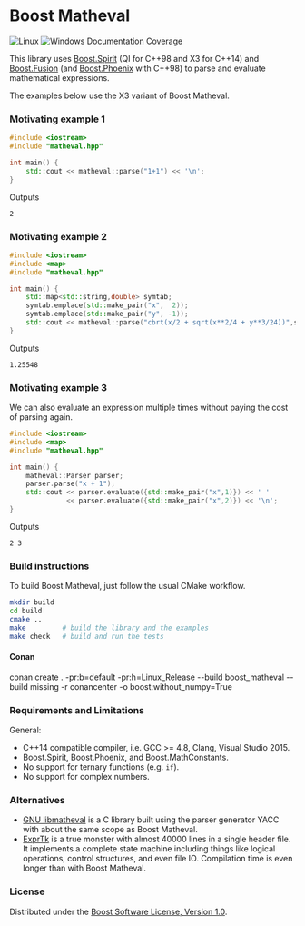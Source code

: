 # Boost Matheval

[![Linux](https://github.com/hmenke/boost_matheval/actions/workflows/linux.yml/badge.svg)](https://github.com/hmenke/boost_matheval/actions/workflows/linux.yml)
[![Windows](https://github.com/hmenke/boost_matheval/actions/workflows/windows.yml/badge.svg)](https://github.com/hmenke/boost_matheval/actions/workflows/windows.yml)
[Documentation](https://hmenke.github.io/boost_matheval/doxygen/html/)
[Coverage](https://hmenke.github.io/boost_matheval/coverage/html/)

This library uses [Boost.Spirit](http://www.boost.org/libs/spirit/index.html)
(QI for C++98 and X3 for C++14) and
[Boost.Fusion](http://www.boost.org/libs/fusion/index.html) (and
[Boost.Phoenix](http://www.boost.org/libs/phoenix/index.html) with C++98) to
parse and evaluate mathematical expressions.

The examples below use the X3 variant of Boost Matheval.

### Motivating example 1

```cpp
#include <iostream>
#include "matheval.hpp"

int main() {
    std::cout << matheval::parse("1+1") << '\n';
}
```
Outputs
```
2
```

### Motivating example 2

```cpp
#include <iostream>
#include <map>
#include "matheval.hpp"

int main() {
    std::map<std::string,double> symtab;
    symtab.emplace(std::make_pair("x",  2));
    symtab.emplace(std::make_pair("y", -1));
    std::cout << matheval::parse("cbrt(x/2 + sqrt(x**2/4 + y**3/24))",symtab) << '\n';
}
```
Outputs
```
1.25548
```

### Motivating example 3

We can also evaluate an expression multiple times without paying the
cost of parsing again.
```cpp
#include <iostream>
#include <map>
#include "matheval.hpp"

int main() {
    matheval::Parser parser;
    parser.parse("x + 1");
    std::cout << parser.evaluate({std::make_pair("x",1)}) << ' '
              << parser.evaluate({std::make_pair("x",2)}) << '\n';
}
```
Outputs
```
2 3
```

### Build instructions

To build Boost Matheval, just follow the usual CMake workflow.
```bash
mkdir build
cd build
cmake ..
make         # build the library and the examples
make check   # build and run the tests
```


#### Conan
conan create . -pr:b=default -pr:h=Linux_Release --build boost_matheval --build missing -r conancenter -o boost:without_numpy=True

### Requirements and Limitations

General:

* C++14 compatible compiler, i.e. GCC >= 4.8, Clang, Visual Studio 2015.
* Boost.Spirit, Boost.Phoenix, and Boost.MathConstants.
* No support for ternary functions (e.g. `if`).
* No support for complex numbers.

### Alternatives

* [GNU libmatheval](https://www.gnu.org/software/libmatheval/) is a C
  library built using the parser generator YACC with about the same
  scope as Boost Matheval.
* [ExprTk](http://www.partow.net/programming/exprtk/) is a true
  monster with almost 40000 lines in a single header file.  It
  implements a complete state machine including things like logical
  operations, control structures, and even file IO.  Compilation time
  is even longer than with Boost Matheval.

### License

Distributed under the [Boost Software License, Version 1.0](http://boost.org/LICENSE_1_0.txt).
